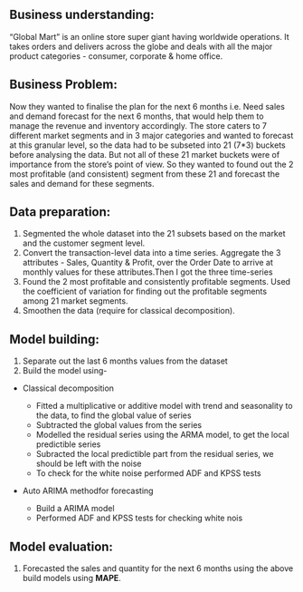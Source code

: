 ## Business understanding:

“Global Mart” is an online store super giant having worldwide operations. It takes orders and delivers across the globe and deals with all the major product categories - consumer, corporate & home office.

## Business Problem:

Now they wanted to finalise the plan for the next 6 months i.e. Need sales and demand forecast for the next 6 months, that would help them to manage the revenue and inventory accordingly.
The store caters to 7 different market segments and in 3 major categories and wanted to forecast at this granular level, so the data had to be subseted into 21 (7*3) buckets before analysing the data.
But not all of these 21 market buckets were of importance from the store’s point of view. So they wanted to found out the 2 most profitable (and consistent) segment from these 21 and forecast the sales and demand for these segments.

## Data preparation:

1. Segmented the whole dataset into the 21 subsets based on the market and the customer segment level. 
2. Convert the transaction-level data into a time series. Aggregate the 3 attributes  - Sales, Quantity & Profit, over the Order Date to arrive at monthly values for these attributes.Then I got the three time-series
3. Found the 2 most profitable and consistently profitable segments. Used the coefficient of variation for finding out the profitable segments among 21 market segments.
4. Smoothen the data (require for classical decomposition).

## Model building:

1. Separate out the last 6 months values from the dataset
2. Build the model using-
  - Classical decomposition
    - Fitted a multiplicative or additive model with trend and seasonality to the data, to find the global value of series
    - Subtracted the global values from the series
    - Modelled the residual series using the ARMA model, to get the local predictible series
    - Subracted the local predictible part from the residual series, we should be left with the noise
    - To check for the white noise performed ADF and KPSS tests

  - Auto ARIMA methodfor forecasting
    - Build a ARIMA model
    - Performed ADF and KPSS tests for checking white nois

## Model evaluation:
1. Forecasted the sales and quantity for the next 6 months using the above build models using **MAPE**.
